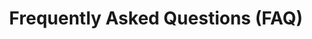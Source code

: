 ---
layout: partners/faq
permalink: /partners/faq/
title: Frequently Asked Questions (FAQ)
general_section_title: >-
    ### General
logistics_section_title: >-
    ### Logistics
development_section_title: >-
    ### Development
general_accordion:
    -
        id: a-1
        title: What is the benefit of partnering with Login.gov?
        content: >
            <h4 class="accordion-list-headings">For your agency:</h4>

            - Implementation support for your team from integration to launch

            - Troubleshooting after launch and user support

            - Troubleshooting after launch and user support

            - Enhanced fraud detection and monitoring

            - High availability and uptime

            - Secure two-factor authentication (2FA) backed by a FedRAMP Moderate ATO, which helps your agency meet the President’s “Executive Order on Improving the Nation’s Cybersecurity”

            - Reduced costs through economies of scale across government

            - A platform that stays up to date with current authentication and identity policies, technologies, and standards, without additional effort required from your agency

            <h4 class="accordion-list-headings">For your end-users:</h4>

            - One account to access all their websites and applications - eliminating the need to remember multiple passwords and usernames

            - A secure and private authentication experience

            - An intuitive and well designed user experience

            - Simple account management Online help center and robust customer support team
    -
        id: a-2
        title: Who has Login.gov partnered with?
        content: >-
            Login.gov has over 40 agency partners. Our product is integrated with over 200 live applications and services including 12 Cabinet level agencies such as the Department of Defense, Department of Homeland Security, Department of Energy, and the Executive Office of the President. 
    -
        id: a-3
        title: How many people have signed up to use Login.gov?
        content: >-
            Over 40 million people have signed up to use Login.gov, across all applications, with over 135 million sign-ins annually.
    -
        id: a-4
        title: Is Login.gov a federal agency?
        content: >-
            Login.gov is not a stand alone federal agency. We are a program of the General Services Administration, an agency of the U.S. federal government. The program is run by the Technology Transformation Services, a group that leads the digital transformation of the federal government by helping agencies build, buy, and share technology that allows them to provide more accessible, efficient, and effective products and services for the American people.
    -
        id: a-5
        title: Does Login.gov partner with state and local governments?
        content: >-
            Yes, Login.gov partners with state and local governments. State and local governments need simple and secure solutions to help the public access federally funded services and resources. With this partnership, those agencies can leverage Login.gov to create a seamless and secure sign in experience for the public to access these resources.  [Learn more about the path to partnership](/partners/state-and-local){:class="usa-nav_link caret"}
    -
        id: a-6
        title: How do we partner with Login.gov?
        content: >-
            <a target="_blank" href="https://share.hsforms.com/16DIoo--rTU2xbNW1MShkBg3ak9e" class="external-link">To get started, reach out to our team using this form</a>. We’ll work with you to understand and capture your needs and requirements at a high level. Together, we’ll decide whether Login.gov makes sense for your particular business and use cases. If we decide to move forward, the next step is to sign an Interagency Agreement (IAA). This signals a mutual commitment which allows us to commit further resources to technical discovery and integration and migration planning.
logistics_accordion:
    -
        id: b-1
        title: What is an Interagency Agreement (IAA)?
        content: >-
            An Interagency Agreement (IAA) is a type of contract. Login.gov is a cost-recoverable federal service, which means we must, by law, charge other agencies for our work. Our partnership and financial engagement will be governed by the IAA. 
    -
        id: b-2
        title: What is the timeline for a new IAA?
        content: >-
            Six to eight weeks. 
    -
        id: b-3
        title: What is the timeline for a IAA modifications?
        content: >-
            Six to eight weeks. 
    -
        id: b-4
        title: Does Login.gov provide authorization?
        content: >-
            Login.gov does not provide authorization. At this time, Login.gov supports authentication and identity proofing capabilities. We encourage agencies to take the lead on determining the best strategy for their role management and authorization. Our industry partners can help develop or provide existing solutions that can address your authorization needs.
    -
        id: b-5
        title: How does Login.gov meet the NIST 800-63 standards for Identity Assurance Levels (IAL) and Authenticator Assurance Levels (AAL)?
        content: >-
            We offer two levels of identity assurance within our platform. For our Login.gov basic authentication accounts (IAL1), we rely on the user having access to an email address, and a secure multi-factor authentication method (AAL2 or higher) such as a phone, authentication app or PIV/CAC where they can receive a secure code to use to sign in to their account. 
            <br/>
            <br/>
            For identity verification (IAL2), in addition to meeting the above requirements for IAL1/AAL2, we ask users to upload a photograph of their state-issued ID and share their address, phone number and other personal information which is then verified against authoritative sources according to the NIST standards.
    -
        id: b-6
        title: What is identity proofing?
        content: >-
            “Identity proofing is the process by which a [credentialing service provider] collects, validates, and verifies information about a person.” (NIST) This is the process Login.gov uses to verify that a user is who they say they are. While many agencies can validate an individual’s identity through an in-person proofing experience, we developed an online application that allows individuals to have their identities verified from their smartphone or computer.
    -
        id: b-7
        title: What is the proofing rate?
        content: >-
            The proofing rates will vary by population and we work with the partner to find a solution for users who are not able to proof online. The goal is to provide a high level of assurance. Since the launch of IAL2 we have seen 65%-70% of users who attempt to upload an ID will proof for IAL2. This includes transactions classified as high risk and likely (or potentially) fraudulent.
    -
        id: b-8
        title: Can Login.gov authenticate or proof non-U.S. citizens or non-U.S. immigrants (not a U.S. citizen, U.S. national, lawful permanent resident, or traveling to the United States on an immigrant visa)?
        content: >-
            <a target="_blank" href="https://login.gov/help/manage-your-account/international-phone-support/" class="external-link">Click here for a complete list of international phone numbers that Login.gov supports for authenticating end-users </a>. In addition to a phone number, at this time Login.gov requires users to proof with a state-issued ID card and social security number.
    -
        id: b-9
        title: What forms of identification can Login.gov accept for identity proofing?
        content: >-
            At this time, only the following state-issued identification is accepted: 
    
            - Driver’s license from all 50 states and other US territories (Guam, US Virgin Islands, Mariana Islands and Puerto Rico)

            - A non-driver’s license state-issued ID card
                – This is an identity document issued by the state/US territory that asserts identity but does not give driving privileges.

            Users cannot verify their identity on Login.gov without a state-issued ID. We’re currently working to add more ways to verify identity. <a target="_blank" href="https://login.gov/help/verify-your-identity/how-to-verify-your-identity/" class="external-link">Learn more about the requirements for verifying identity</a>
    -
        id: b-10
        title: How is Login.gov going to improve proofing coverage?
        content: >-
            To improve proofing coverage, we plan on expanding our use of data sources to include government data sources not available through traditional commercial data sources as we are a trusted federal entity. Likewise, we plan on integrating with in-person proofing services offered by the USPS and other agencies.
development_accordion:
    -
        id: c-1
        title: Can we have a sandbox?
        content: >-
            Login.gov provides an open sandbox environment to create and test integrations between Login.gov and your applications. In the sandbox environment, we provide a Dashboard where you can manage your test applications. <a target="_blank" href="https://developers.login.gov/testing/#how-to-get-started" class="external-link">Click here to get started with our sandbox</a>
    -
        id: c-2
        title: What counts as an authentication?
        content: >-
            An authentication is counted every time the user enters their username/password and is successfully redirected back to a given application.
    -
        id: c-3
        title: How do we get our application to production?
        content: >-
            <a target="_blank" href="https://developers.login.gov/production/" class="external-link">See our production deployment page here</a>. We deploy changes to our production configuration weekly on Thursdays between 11am – 2pm EST. 
    -
        id: c-4
        title: What do you support-SAML vs. OAuth vs. OpenID?
        content: >-
            SAML vs. OAuth vs. OpenID

            - We do not support the OpenID Connect “implicit flow” with client_secret because it is <a target="_blank" href="https://oauth.net/2/grant-types/implicit/" class="external-link">not recommended by the OAuth group</a> for security reasons. We do support OpenID Connect private_key_jwt and PKCE


            For more info see:

            - <a target="_blank" href="https://developers.login.gov/saml/" class="external-link">https://developers.login.gov/saml/</a>

            - <a target="_blank" href="https://developers.login.gov/oidc/" class="external-link">https://developers.login.gov/oidc/</a>
    -
        id: c-5
        title: Do we need an approved IAA before we can launch our integration with Login.gov?
        content: >-
            In order to launch your integration with Login.gov, your agency must first complete an IAA. You can test your application during the IAA process.  Once testing is complete and the IAA has been executed, Login.gov will launch your integration within two weeks.  [Learn more about an IAA here](/partners/get-started#iaa-anchor){:class="usa-nav_link caret"}
    -
        id: c-6
        title: Do you integrate with Commercial Off-The-Shelf (COTS) solutions?
        content: >-
            Login.gov supports any platform that uses either the SAML or OpenID Connect (OIDC) protocol. Some COTS solutions that have been integrated with Login.gov include:

            - Okta

            - Ping Identity

            - Oracle AM

            - Microsoft Dynamics 365

            - Microsoft ADFS

            - Salesforce 

            - ServiceNow

            - Amazon Cognito

            - Keycloak

            - Shibboleth
---